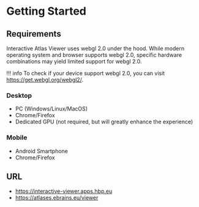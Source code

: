 # Getting Started

## Requirements

Interactive Atlas Viewer uses webgl 2.0 under the hood. While modern operating system and browser supports webgl 2.0, specific hardware combinations may yield limited support for webgl 2.0. 

!!! info
    To check if your device support webgl 2.0, you can visit <https://get.webgl.org/webgl2/>.

### Desktop
- PC (Windows/Linux/MacOS)
- Chrome/Firefox
- Dedicated GPU (not required, but will greatly enhance the experience)

### Mobile
- Android Smartphone
- Chrome/Firefox

## URL

- <https://interactive-viewer.apps.hbp.eu>
- <https://atlases.ebrains.eu/viewer>
